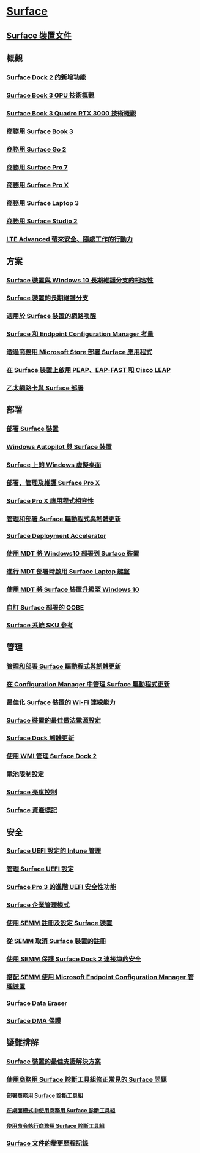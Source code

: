 # [Surface](index.yml)

## [Surface 裝置文件](get-started.yml)

## 概觀

### [Surface Dock 2 的新增功能](surface-dock-whats-new.md)
### [Surface Book 3 GPU 技術概觀](surface-book-GPU-overview.md)
### [Surface Book 3 Quadro RTX 3000 技術概觀](surface-book-quadro.md)
### [商務用 Surface Book 3](https://www.microsoft.com/surface/business/surface-book-3)
### [商務用 Surface Go 2](https://www.microsoft.com/surface/business/surface-go-2)
### [商務用 Surface Pro 7](https://www.microsoft.com/surface/business/surface-pro-7)
### [商務用 Surface Pro X](https://www.microsoft.com/surface/business/surface-pro-x)
### [商務用 Surface Laptop 3](https://www.microsoft.com/surface/business/surface-laptop-3)
### [商務用 Surface Studio 2](https://www.microsoft.com/surface/business/surface-studio-2)

### [LTE Advanced 帶來安全、隨處工作的行動力](https://www.microsoft.com/surface/business/lte-laptops-and-tablets)

## 方案

### [Surface 裝置與 Windows 10 長期維護分支的相容性](surface-device-compatibility-with-windows-10-ltsc.md)
### [Surface 裝置的長期維護分支](ltsb-for-surface.md)
### [適用於 Surface 裝置的網路喚醒](wake-on-lan-for-surface-devices.md)
### [Surface 和 Endpoint Configuration Manager 考量](considerations-for-surface-and-system-center-configuration-manager.md)
### [透過商務用 Microsoft Store 部署 Surface 應用程式](deploy-surface-app-with-windows-store-for-business.md)
### [在 Surface 裝置上啟用 PEAP、EAP-FAST 和 Cisco LEAP](enable-peap-eap-fast-and-cisco-leap-on-surface-devices.md)
### [乙太網路卡與 Surface 部署](ethernet-adapters-and-surface-device-deployment.md)

## 部署

### [部署 Surface 裝置](deploy.md)
### [Windows Autopilot 與 Surface 裝置](windows-autopilot-and-surface-devices.md)
### [Surface 上的 Windows 虛擬桌面](windows-virtual-desktop-surface.md)
### [部署、管理及維護 Surface Pro X](surface-pro-arm-app-management.md)
### [Surface Pro X 應用程式相容性](surface-pro-arm-app-performance.md)
### [管理和部署 Surface 驅動程式與韌體更新](manage-surface-driver-and-firmware-updates.md)
### [Surface Deployment Accelerator](microsoft-surface-deployment-accelerator.md)
### [使用 MDT 將 Windows10 部署到 Surface 裝置](deploy-windows-10-to-surface-devices-with-mdt.md)
### [進行 MDT 部署時啟用 Surface Laptop 鍵盤](enable-surface-keyboard-for-windows-pe-deployment.md)
### [使用 MDT 將 Surface 裝置升級至 Windows 10](upgrade-surface-devices-to-windows-10-with-mdt.md)
### [自訂 Surface 部署的 OOBE](customize-the-oobe-for-surface-deployments.md)
### [Surface 系統 SKU 參考](surface-system-sku-reference.md)

## 管理

### [管理和部署 Surface 驅動程式與韌體更新](manage-surface-driver-and-firmware-updates.md)
### [在 Configuration Manager 中管理 Surface 驅動程式更新](manage-surface-driver-updates-configuration-manager.md)
### [最佳化 Surface 裝置的 Wi-Fi 連線能力](surface-wireless-connect.md)
### [Surface 裝置的最佳做法電源設定](maintain-optimal-power-settings-on-Surface-devices.md)
### [Surface Dock 韌體更新](surface-dock-firmware-update.md)
### [使用 WMI 管理 Surface Dock 2](surface-dock2-wmi.md)
### [電池限制設定](battery-limit.md)
### [Surface 亮度控制](microsoft-surface-brightness-control.md)
### [Surface 資產標記](assettag.md)

## 安全

### [Surface UEFI 設定的 Intune 管理](surface-manage-dfci-guide.md)
### [管理 Surface UEFI 設定](manage-surface-uefi-settings.md)
### [Surface Pro 3 的進階 UEFI 安全性功能](advanced-uefi-security-features-for-surface-pro-3.md)
### [Surface 企業管理模式](surface-enterprise-management-mode.md)
### [使用 SEMM 註冊及設定 Surface 裝置](enroll-and-configure-surface-devices-with-semm.md)
### [從 SEMM 取消 Surface 裝置的註冊](unenroll-surface-devices-from-semm.md)
### [使用 SEMM 保護 Surface Dock 2 連接埠的安全](secure-surface-dock-ports-semm.md)
### [搭配 SEMM 使用 Microsoft Endpoint Configuration Manager 管理裝置](use-system-center-configuration-manager-to-manage-devices-with-semm.md)
### [Surface Data Eraser](microsoft-surface-data-eraser.md)
### [Surface DMA 保護](dma-protect.md)

## 疑難排解
### [Surface 裝置的最佳支援解決方案](support-solutions-surface.md)
### [使用商務用 Surface 診斷工具組修正常見的 Surface 問題](surface-diagnostic-toolkit-for-business-intro.md)
#### [部署商務用 Surface 診斷工具組](surface-diagnostic-toolkit-business.md)
#### [在桌面模式中使用商務用 Surface 診斷工具組](surface-diagnostic-toolkit-desktop-mode.md)
#### [使用命令執行商務用 Surface 診斷工具組](surface-diagnostic-toolkit-command-line.md)

### [Surface 文件的變更歷程記錄](change-history-for-surface.md)
